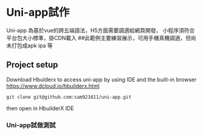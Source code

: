 # Uni-app試作
Uni-app 為基於vue的跨五端語法，H5方面需要調適給網頁開發，
小程序須符合平台包大小標準，掛CDN載入
##此範例主要練習展示，可用手機真機調適，但尚未打包成apk ipa 等
## Project setup
Download Hbulderx to access uni-app by using IDE and the built-in browser 
https://www.dcloud.io/hbuilderx.html
```
git clone git@github.com:sam921611/uni-app.git
```
then open in HbuilderX IDE

### Uni-app試做測試

